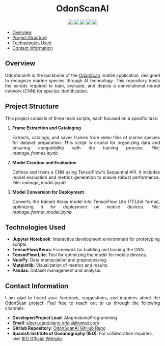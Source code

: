 <h1 align="center"> OdonScanAI </h1>

<p align="center">
   <img src="https://img.shields.io/badge/STATUS-EN%20DESAROLLO-green">
   <img src="https://img.shields.io/badge/VERSION-v.1.0.0-red">
   <img src="https://img.shields.io/badge/LICENCE-AtogmatomaSoftware-blue">
   <img src="https://img.shields.io/badge/LANGUAGE-JupyterNotebook-purple">
   <img src="https://img.shields.io/badge/LIBRARY-TensorFlow/Sequential-yellow">
   </p>
<p align="justify">

- [Overview](#overview)
- [Project Structure](#project-structure)
- [Technologies Used](#technologies-used)
- [Contact Information](#contact-information)

## Overview

<p align="justify">
OdonScanAI is the backbone of the <a href="https://github.com/AtogmatomaProgramming/OdonScan">OdonScan</a> mobile application, designed to recognize marine species through AI technology. This repository hosts the scripts required to train, evaluate, and deploy a convolutional neural network (CNN) for species identification. 
</p>

## Project Structure

This project consists of three main scripts, each focused on a specific task:

1. **Frame Extraction and Cataloging**  
   <p align="justify">Extracts, catalogs, and saves frames from video files of marine species for dataset preparation. This script is crucial for organizing data and ensuring compatibility with the training process.  
   File: <i>manage_frames.ipynb</i></p>

2. **Model Creation and Evaluation**  
   <p align="justify">Defines and trains a CNN using TensorFlow's Sequential API. It includes model evaluation and metrics generation to ensure robust performance.  
   File: <i>manage_model.ipynb</i></p>

3. **Model Conversion for Deployment**  
   <p align="justify">Converts the trained Keras model into TensorFlow Lite (TFLite) format, optimizing it for deployment on mobile devices.  
   File: <i>manage_format_model.ipynb</i></p>

## Technologies Used

- **Jupyter Notebook**: Interactive development environment for prototyping scripts.
- **TensorFlow/Keras**: Framework for building and training the CNN.
- **TensorFlow Lite**: Tool for optimizing the model for mobile devices.
- **NumPy**: Data manipulation and preprocessing.
- **Matplotlib**: Visualization of metrics and results.
- **Pandas**: Dataset management and analysis.

## Contact Information

<p align="justify">
I am glad to heard your feedback, suggestions, and inquiries about the OdonScan project! Feel free to reach out to us through the following channels:
</p>

- **Developer/Project Lead**: AtogmatomaProgramming
- **Email**: [albert.candelario.oficial@gmail.com](mailto:albert.candelario.oficial@gmail.com)
- **GitHub Repository**: [OdonScanAI GitHub Repo](https://github.com/AtogmatomaProgramming/OdonScanAI)
- **Spanish Institute of Oceanography (IEO)**: For collaboration inquiries, visit [IEO Official Website](https://www.ieo.es).


